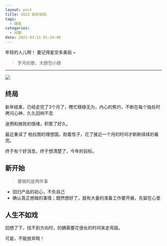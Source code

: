```yaml
---
layout: post
title: 2022 新的目标
tags:
  - 随笔
categories:
  - 闲聊
date: 2022-03-11 01:24:00
---
```


年轻的人儿啊！ 要记得星空多美丽 ~

> 岁月如歌，大肠包小肠

---

![](http://ipic-typora-samzong.oss-cn-qingdao.aliyuncs.com//uPic/4817FA7F-3FF7-43C0-A6DE-96F1568C4259_1_105_c.jpeg)


## 终局

新年结束，已经走完了3个月了，瞎忙碌碌无为，内心的焦灼，不断在每个独处时拷问心神，久久回响不息

迷惘和挫败的情绪，积累了好久。

最近重读了 柏拉图的理想国，耐着性子，花了接近一个月的时间才断断续续的看完。


终于有个好消息，终于想清楚了，今年的目标。

## 新开始

> 要做的是两件事

- 回归产品的初心，不负自己
- 确认真正想做的事情；既然想好了，就有大量的准备工作要开展，先留在心里


## 人生不如戏

回想了下，找不到方向时，的确需要花很长的时间来走弯路。

可是，不能放弃啊！


